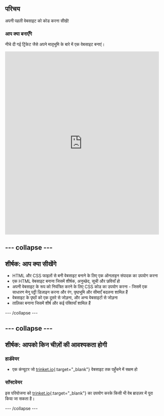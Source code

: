 ## परिचय

अपनी पहली वेबसाइट को कोड करना सीखें!

### आप क्या बनाएँगे

नीचे दी गई ट्रिंकेट जैसे अपने मातृभूमि के बारे में एक वेबसाइट बनाएं।

<div class="scratch-preview">
  <iframe src="https://trinket.io/embed/html/8d5e6e8aad" width="100%" height="600" frameborder="0" marginwidth="0" marginheight="0" allowfullscreen></iframe>
</div>

## \--- collapse \---

## शीर्षक: आप क्या सीखेंगे

+ HTML और CSS फाइलों से बनी वेबसाइट बनाने के लिए एक ऑनलाइन संपादक का उपयोग करना
+ एक HTML वेबसाइट बनाना जिसमें शीर्षक, अनुच्छेद, सूची और छवियाँ हो
+ अपनी वेबसाइट के रूप को नियंत्रित करने के लिए CSS कोड का उपयोग करना - जिसमें एक साधारण मेनू पट्टी डिज़ाइन करना और रंग, पृष्ठभूमि और सीमाएँ बदलना शामिल हैं
+ वेबसाइट के पृष्ठों को एक दूसरे से जोड़ना, और अन्य वेबसाइटों से जोड़ना
+ तालिका बनाना जिसमें शीर्ष और कई पंक्तियाँ शामिल हैं

\--- /collapse \---

## \--- collapse \---

## शीर्षक: आपको किन चीज़ों की आवश्यकता होगी

### हार्डवेयर

+ एक कंप्यूटर जो [trinket.io](https://trinket.io){:target="_blank"} वेबसाइट तक पहुँचने में सक्षम हो

### सॉफ्टवेयर

इस परियोजना को [trinket.io](https://trinket.io){:target="_blank"} का उपयोग करके किसी भी वेब ब्राउज़र में पूरा किया जा सकता है।

\--- /collapse \---